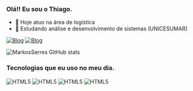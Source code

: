 ### Olá!! Eu sou o Thiago.

- 🔭 Hoje atuo na área de logística
- 🌱 Estudando análise e desenvolvimento de sistemas (UNICESUMAR)

[![Blog](https://img.shields.io/badge/Instagram-E4405F?style=for-the-badge&logo=instagram&logoColor=white)](https://www.instagram.com/procopio_96/)
[![Blog](https://img.shields.io/badge/LinkedIn-0077B5?style=for-the-badge&logo=linkedin&logoColor=white)](https://br.linkedin.com/in/thiago-procópio-478759230?trk=people-guest_people_search-card&original_referer=https%3A%2F%2Fwww.linkedin.com%2F)

![MarkosSerres GitHub stats](https://github-readme-stats.vercel.app/api?username=ThiagoProcopio38&show_icons=true&theme=tokyonight)

### Tecnologias que eu uso no meu dia.
<div style="display: inline_block">
  <img align="center" alt="HTML5" src="https://img.shields.io/badge/HTML-239120?style=for-the-badge&logo=html5&logoColor=white" />
  <img align="center" alt="HTML5" src="https://img.shields.io/badge/Microsoft_Office-D83B01?style=for-the-badge&logo=microsoft-office&logoColor=white" />
  <img align="center" alt="HTML5" src="https://img.shields.io/badge/CSS-239120?&style=for-the-badge&logo=css3&logoColor=white" />
  <img align="center" alt="HTML5" src="https://img.shields.io/badge/PowerBI-F2C811?style=for-the-badge&logo=Power%20BI&logoColor=white" />
</div>
